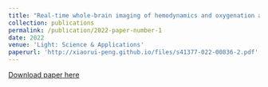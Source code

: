 ```yaml
---
title: "Real-time whole-brain imaging of hemodynamics and oxygenation at micro-vessel resolution with ultrafast wide-field photoacoustic microscopy."
collection: publications
permalink: /publication/2022-paper-number-1
date: 2022
venue: 'Light: Science & Applications'
paperurl: 'http://xiaorui-peng.github.io/files/s41377-022-00836-2.pdf'
---
```



[Download paper here](http://xiaorui-peng.github.io/files/s41377-022-00836-2.pdf)

